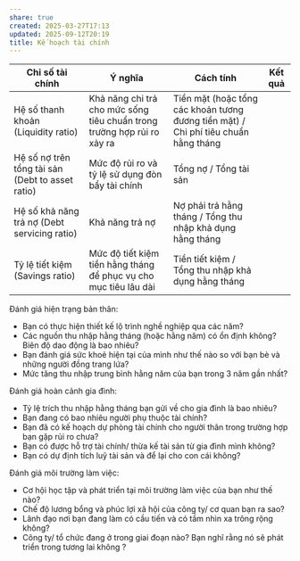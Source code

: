 ```yaml
---
share: true
created: 2025-03-27T17:13
updated: 2025-09-12T20:19
title: Kế hoạch tài chính
---
```

| Chỉ số tài chính                                 | Ý nghĩa                                                                 | Cách tính                                                                           | Kết quả |
| ------------------------------------------------ | ----------------------------------------------------------------------- | ----------------------------------------------------------------------------------- | ------- |
| Hệ số thanh khoản (Liquidity ratio)              | Khả năng chi trả cho mức sống tiêu chuẩn trong trường hợp rủi ro xảy ra | Tiền mặt (hoặc tổng các khoản tương đương tiền mặt) / Chi phí tiêu chuẩn hằng tháng |         |
| Hệ số nợ trên tổng tài sản (Debt to asset ratio) | Mức độ rủi ro và tỷ lệ sử dụng đòn bẩy tài chính                        | Tổng nợ / Tổng tài sản                                                              |         |
| Hệ số khả năng trả nợ (Debt servicing ratio)     | Khả năng trả nợ                                                         | Nợ phải trả hằng tháng / Tổng thu nhập khả dụng hằng tháng                          |         |
| Tỷ lệ tiết kiệm (Savings ratio)                  | Mức độ tiết kiệm tiền hằng tháng để phục vụ cho mục tiêu lâu dài        | Tiền tiết kiệm / Tổng thu nhập khả dụng hằng tháng                                  |         |

Đánh giá hiện trạng bản thân:
- Bạn có thực hiện thiết kế lộ trình nghề nghiệp qua các năm? 
- Các nguồn thu nhập hằng tháng (hoặc hằng năm) có ổn định không? Biên độ dao động là bao nhiêu?
- Bạn đánh giá sức khoẻ hiện tại của mình như thế nào so với bạn bè và những người đồng trang lứa? 
- Mức tăng thu nhập trung bình hằng năm của bạn trong 3 năm gần nhất? 

Đánh giá hoàn cảnh gia đình:
- Tỷ lệ trích thu nhập hằng tháng bạn gửi về cho gia đình là bao nhiêu? 
- Bạn đang có bao nhiêu người phụ thuộc tài chính? 
- Bạn đã có kế hoạch dự phòng tài chính cho người thân trong trường hợp bạn gặp rủi ro chưa? 
- Bạn có được hỗ trợ tài chính/ thừa kế tài sản từ gia đình mình không? 
- Bạn có dự định tích luỹ tài sản và để lại cho con cái không? 

Đánh giá môi trường làm việc:
- Cơ hội học tập và phát triển tại môi trường làm việc của bạn như thế nào? 
- Chế độ lương bổng và phúc lợi xã hội của công ty/ cơ quan bạn ra sao?
- Lãnh đạo nơi bạn đang làm có cầu tiến và có tầm nhìn xa trông rộng không? 
- Công ty/ tổ chức đang ở trong giai đoạn nào? Bạn nghĩ rằng nó sẽ phát triển trong tương lai không ?
